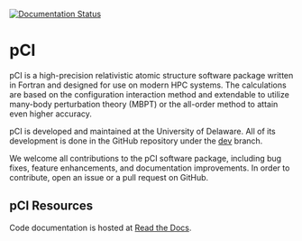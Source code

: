 [![Documentation Status](https://readthedocs.org/projects/pci/badge/?version=latest)](https://pci.readthedocs.io/en/latest/?badge=latest)

# pCI

pCI is a high-precision relativistic atomic structure software package written in Fortran and designed for use on modern HPC systems. The calculations are based on the configuration interaction method and extendable to utilize many-body perturbation theory (MBPT) or the all-order method to attain even higher accuracy. 

pCI is developed and maintained at the University of Delaware. All of its development is done in the GitHub repository under the [dev](https://github.com/ud-pci/pCI/tree/dev) branch.

We welcome all contributions to the pCI software package, including bug fixes, feature enhancements, and documentation improvements. In order to contribute, open an issue or a pull request on GitHub.

## pCI Resources
Code documentation is hosted at [Read the Docs](https://pci.readthedocs.io/en/latest/).